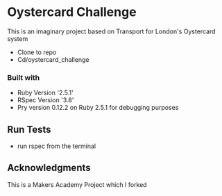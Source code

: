 # Oystercard Challenge
This is an imaginary project based on Transport for London's Oystercard system

* Clone to repo
* Cd/oystercard_challenge

### Built with
* Ruby Version '2.5.1'
* RSpec Version '3.8'
* Pry version 0.12.2 on Ruby 2.5.1 for debugging purposes

## Run Tests
* run rspec from the terminal

## Acknowledgments
This is a Makers Academy Project which I forked
